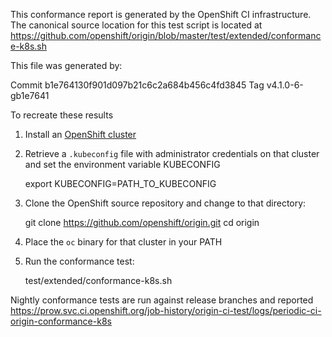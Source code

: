 This conformance report is generated by the OpenShift CI infrastructure. The canonical source location for this test script is located at https://github.com/openshift/origin/blob/master/test/extended/conformance-k8s.sh

This file was generated by:

  Commit b1e764130f901d097b21c6c2a684b456c4fd3845
  Tag    v4.1.0-6-gb1e7641

To recreate these results

1. Install an [OpenShift cluster](https://docs.openshift.com/container-platform/4.1/welcome/index.html#cluster-installer-activities)
2. Retrieve a `.kubeconfig` file with administrator credentials on that cluster and set the environment variable KUBECONFIG

    export KUBECONFIG=PATH_TO_KUBECONFIG

3. Clone the OpenShift source repository and change to that directory:

    git clone https://github.com/openshift/origin.git
    cd origin

4. Place the `oc` binary for that cluster in your PATH
5. Run the conformance test:

    test/extended/conformance-k8s.sh

Nightly conformance tests are run against release branches and reported https://prow.svc.ci.openshift.org/job-history/origin-ci-test/logs/periodic-ci-origin-conformance-k8s
